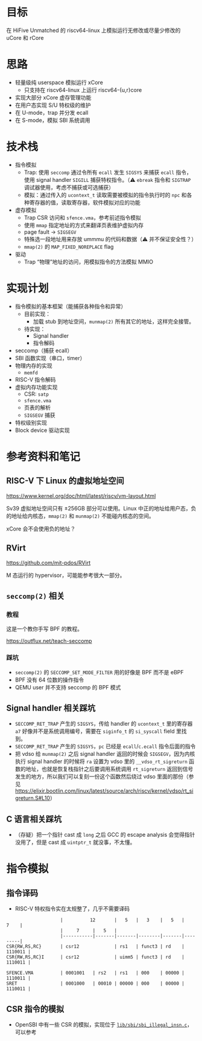 # 目标

在 HiFive Unmatched 的 riscv64-linux 上模拟运行无修改或尽量少修改的 uCore 和 rCore

# 思路

- 轻量级纯 userspace 模拟运行 xCore
    - 只支持在 riscv64-linux 上运行 riscv64-{u,r}core
- 实现大部分 xCore 虚存管理功能
- 在用户态实现 S/U 特权级的维护
- 在 U-mode，trap 并分发 ecall
- 在 S-mode，模拟 SBI 系统调用

# 技术栈

- 指令模拟
    - Trap: 使用 `seccomp` 通过令所有 `ecall` 发生 `SIGSYS` 来捕获 `ecall` 指令，使用 signal handler `SIGILL` 捕获特权指令。（⚠️ `ebreak` 指令和 `SIGTRAP` 调试器使用，考虑不捕获或可选捕获）
    - 模拟：通过传入的 `ucontext_t` 读取需要被模拟的指令执行时的 `npc` 和各种寄存器的值，读取寄存器，软件模拟对应的功能
- 虚存模拟
    - Trap CSR 访问和 `sfence.vma`，参考前述指令模拟
    - 使用 `mmap` 指定地址的方式来翻译页表维护虚拟内存
    - page fault → `SIGSEGV`
    - 特殊选一段地址用来存放 ummmu 的代码和数据（⚠️ 并不保证安全性？）
    - `mmap(2)` 的 `MAP_FIXED_NOREPLACE` flag
- 驱动
    - Trap “物理”地址的访问，用模拟指令的方法模拟 MMIO

# 实现计划

- 指令模拟的基本框架（能捕获各种指令和异常）
    - 目前实现：
        - 加载 stub 到地址空间，`munmap(2)` 所有其它的地址，这样完全接管。
    - 待实现：
        - Signal handler
        - 指令解码
- seccomp（捕获 ecall）
- SBI 函数实现（串口，timer）
- 物理内存的实现
    - `memfd`
- RISC-V 指令解码
- 虚拟内存功能实现
    - CSR: `satp`
    - `sfence.vma`
    - 页表的解析
    - `SIGSEGV` 捕获
- 特权级别实现
- Block device 驱动实现

# 参考资料和笔记

## RISC-V 下 Linux 的虚拟地址空间

<https://www.kernel.org/doc/html/latest/riscv/vm-layout.html>

Sv39 虚拟地址空间只有 &pm;256GB 部分可以使用。Linux 中正的地址给用户态，负的地址给内核态，`mmap(2)` 和 `munmap(2)` 不能碰内核态的空间。

xCore 会不会使用负的地址？

## RVirt

<https://github.com/mit-pdos/RVirt>

M 态运行的 hypervisor，可能能参考很大一部分。

## `seccomp(2)` 相关

### 教程

这是一个教你手写 BPF 的教程。

<https://outflux.net/teach-seccomp>

### 踩坑

- `seccomp(2)` 的 `SECCOMP_SET_MODE_FILTER` 用的好像是 BPF 而不是 eBPF
- BPF 没有 64 位数的操作指令
- QEMU user 并不支持 seccomp 的 BPF 模式

## Signal handler 相关踩坑

- `SECCOMP_RET_TRAP` 产生的 `SIGSYS`，传给 handler 的 `ucontext_t` 里的寄存器 `a7` 好像并不是系统调用编号，需要在 `siginfo_t` 的 `si_syscall` field 里找到。
- `SECCOMP_RET_TRAP` 产生的 `SIGSYS`，`pc` 已经是 `ecall`/`c.ecall` 指令后面的指令
- 把 vdso 给 `munmap(2)` 之后 signal handler 返回的时候会 `SIGSEGV`，因为内核执行 signal handler 的时候将 `ra` 设置为 vdso 里的 `__vdso_rt_sigreturn` 函数的地址，也就是恢复栈指针之后要调用系统调用 `rt_sigreturn` 返回到信号发生的地方，所以我们可以复刻一份这个函数然后绕过 vdso 里面的那份（参见 <https://elixir.bootlin.com/linux/latest/source/arch/riscv/kernel/vdso/rt_sigreturn.S#L10>）

## C 语言相关踩坑

- （存疑）把一个指针 cast 成 `long` 之后 GCC 的 escape analysis 会觉得指针没用了，但是 cast 成 `uintptr_t` 就没事，不太懂。

# 指令模拟

## 指令译码

- RISC-V 特权指令实在太规整了，几乎不需要译码

```text
                    |          12       |   5   |   3    |   5   |    7    |
                    |     7     |   5   |
                    |-----------|-------|-------|--------|-------|---------|
CSR{RW,RS,RC}       | csr12             | rs1   | funct3 | rd    | 1110011 |
CSR{RW,RS,RC}I      | csr12             | uimm5 | funct3 | rd    | 1110011 |

SFENCE.VMA          | 0001001   | rs2   | rs1   | 000    | 00000 | 1110011 |
SRET                | 0001000   | 00010 | 00000 | 000    | 00000 | 1110011 |
```


## CSR 指令的模拟

- OpenSBI 中有一些 CSR 的模拟，实现位于 [`lib/sbi/sbi_illegal_insn.c`][sbi_illegal_insn]，可以参考

[sbi_illegal_insn]: https://github.com/riscv-software-src/opensbi/blob/master/lib/sbi/sbi_illegal_insn.c
